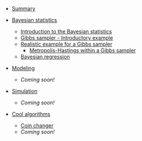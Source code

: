 * [Summary](README.md)

- [Bayesian statistics](Bayesian_statistics/README.md)
  - [Introduction to the Bayesian statistics](Bayesian_statistics/README.md)
  - [Gibbs sampler - Introductory example](Bayesian_statistics/Gibbs_sampler/README.md)
  - [Realistic example for a Gibbs sampler](Bayesian_statistics/Gibbs_sampler/real_gibbs_sampler.R)
    - [Metropolis-Hastings within a Gibbs sampler](Bayesian_statistics/MH_within_Gibbs/README.md)
  - [Bayesian regression](Bayesian_statistics/Bayesian_regression/README.md) 

- [Modeling](Modeling/README.md) 
  - _Coming soon!_
- [Simulation](Simulation/README.md) 
  - _Coming soon!_
- [Cool algorithms](Algorithms/README.md)
  - [Coin changer](Algorithms/coin_changer/README.md)
  - _Coming soon!_

